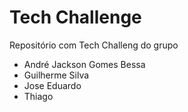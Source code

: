 # Tech Challenge

Repositório com Tech Challeng do grupo

- André Jackson Gomes Bessa
- Guilherme Silva
- Jose Eduardo
- Thiago
